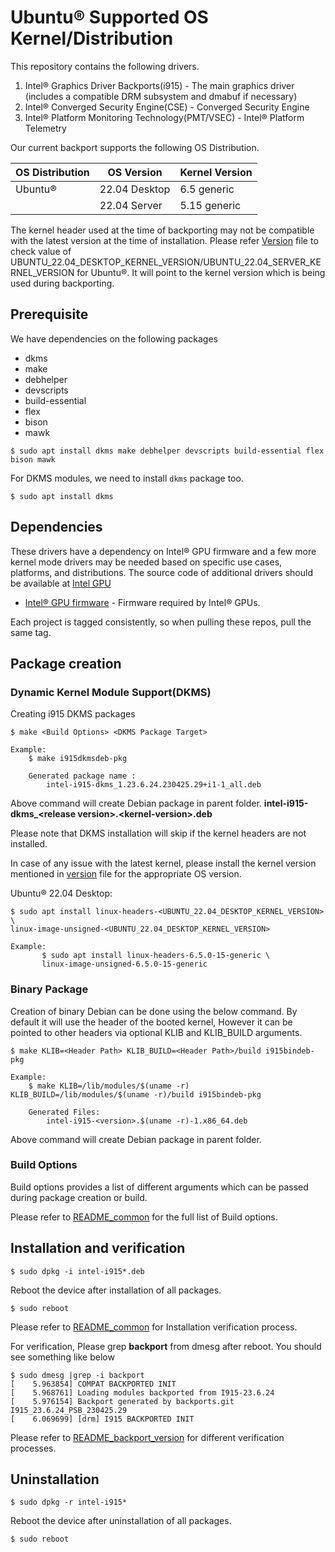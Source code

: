 
# Ubuntu® Supported OS Kernel/Distribution

This repository contains the following drivers.
1. Intel® Graphics Driver Backports(i915) - The main graphics driver (includes a compatible DRM subsystem and dmabuf if necessary)
2. Intel® Converged Security Engine(CSE) - Converged Security Engine
3. Intel® Platform Monitoring Technology(PMT/VSEC) - Intel® Platform Telemetry

Our current backport supports the following OS Distribution.


| OS Distribution | OS Version | Kernel Version  |
|---  |---  |---  |
| Ubuntu® | 22.04 Desktop | 6.5 generic |
| | 22.04 Server| 5.15 generic |


  The kernel header used at the time of backporting may not be compatible with the latest version at the time of installation.
  Please refer [Version](../versions) file to check value of UBUNTU_22.04_DESKTOP_KERNEL_VERSION/UBUNTU_22.04_SERVER_KERNEL_VERSION for Ubuntu®. It will point to the kernel version which is being used during backporting.

## Prerequisite
We have dependencies on the following packages
  - dkms
  - make
  - debhelper
  - devscripts
  - build-essential
  - flex
  - bison
  - mawk

```
$ sudo apt install dkms make debhelper devscripts build-essential flex bison mawk
```
For DKMS modules, we need to install `dkms` package too.
```
$ sudo apt install dkms
```

## Dependencies

 These drivers have a dependency on Intel® GPU firmware and a few more kernel mode drivers may be needed based on specific use cases, platforms, and distributions. The source code of additional drivers should be available at [Intel GPU](https://github.com/intel-gpu)

- [Intel® GPU firmware](https://github.com/intel-gpu/intel-gpu-firmware) - Firmware required by Intel® GPUs.

Each project is tagged consistently, so when pulling these repos, pull the same tag.


## Package creation

### Dynamic Kernel Module Support(DKMS)

Creating i915 DKMS packages
```
$ make <Build Options> <DKMS Package Target>

Example:
	$ make i915dkmsdeb-pkg

	Generated package name :
		intel-i915-dkms_1.23.6.24.230425.29+i1-1_all.deb
```
Above command will create Debian package in parent folder. **intel-i915-dkms_<**release version**>.<**kernel-version**>.deb**

Please note that DKMS installation will skip if the kernel headers are not installed.

In case of any issue with the latest kernel, please install the kernel version mentioned in [version](../versions) file for the appropriate OS version.

  Ubuntu® 22.04 Desktop:
```
$ sudo apt install linux-headers-<UBUNTU_22.04_DESKTOP_KERNEL_VERSION> \
linux-image-unsigned-<UBUNTU_22.04_DESKTOP_KERNEL_VERSION>

Example:
       $ sudo apt install linux-headers-6.5.0-15-generic \
       linux-image-unsigned-6.5.0-15-generic
```

### Binary Package
Creation of binary Debian can be done using the below command. By default it will use the header of the booted kernel, However it can be pointed to other headers via optional KLIB and KLIB_BUILD arguments.
```
$ make KLIB=<Header Path> KLIB_BUILD=<Header Path>/build i915bindeb-pkg

Example:
	$ make KLIB=/lib/modules/$(uname -r) KLIB_BUILD=/lib/modules/$(uname -r)/build i915bindeb-pkg

	Generated Files:
		intel-i915-<version>.$(uname -r)-1.x86_64.deb
```
Above command will create Debian package in parent folder.

### Build Options
Build options provides a list of different arguments which can be passed during package creation or build.

Please refer to [README_common](README_common.md) for the full list of Build options.

## Installation and verification
```
$ sudo dpkg -i intel-i915*.deb
```
Reboot the device after installation of all packages.
```
$ sudo reboot
```
Please refer to [README_common](README_common.md) for Installation verification process.

For verification, Please grep **backport** from dmesg after reboot. You should see something like below
```
$ sudo dmesg |grep -i backport
[    5.963854] COMPAT BACKPORTED INIT
[    5.968761] Loading modules backported from I915-23.6.24
[    5.976154] Backport generated by backports.git I915_23.6.24_PSB_230425.29
[    6.069699] [drm] I915 BACKPORTED INIT
```
Please refer to [README_backport_version](README_backport_version.md) for different verification processes.

## Uninstallation
```
$ sudo dpkg -r intel-i915*
```
Reboot the device after uninstallation of all packages.
```
$ sudo reboot
```
